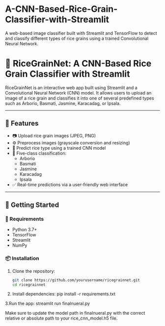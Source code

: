 # A-CNN-Based-Rice-Grain-Classifier-with-Streamlit
A web-based image classifier built with Streamlit and TensorFlow to detect and classify different types of rice grains using a trained Convolutional Neural Network.

# 🌾 RiceGrainNet: A CNN-Based Rice Grain Classifier with Streamlit

RiceGrainNet is an interactive web app built using Streamlit and a Convolutional Neural Network (CNN) model. It allows users to upload an image of a rice grain and classifies it into one of several predefined types such as Arborio, Basmati, Jasmine, Karacadag, or Ipsala.

---

## 📌 Features

- 📷 Upload rice grain images (JPEG, PNG)
- ⚙️ Preprocess images (grayscale conversion and resizing)
- 🤖 Predict rice type using a trained CNN model
- 🧠 Five-class classification:  
  - Arborio  
  - Basmati  
  - Jasmine  
  - Karacadag  
  - Ipsala
- ✅ Real-time predictions via a user-friendly web interface

---

## 🚀 Getting Started

### 🔧 Requirements

- Python 3.7+
- TensorFlow
- Streamlit
- NumPy

### 📦 Installation

1. Clone the repository:
   ```bash
   git clone https://github.com/yourusername/ricegrainnet.git
   cd ricegrainnet
2. Install dependencies:
   pip install -r requirements.txt

3.Run the app:
  streamlit run finalnueral.py

Make sure to update the model path in finalnueral.py with the correct relative or absolute path to your rice_cnn_model.h5 file.
